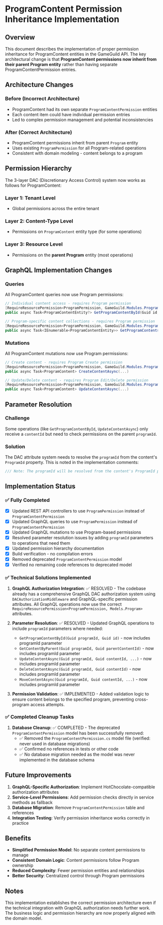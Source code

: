 # ProgramContent Permission Inheritance Implementation

## Overview

This document describes the implementation of proper permission inheritance for ProgramContent entities in the GameGuild API. The key architectural change is that **ProgramContent permissions now inherit from their parent Program entity** rather than having separate ProgramContentPermission entries.

## Architecture Changes

### Before (Incorrect Architecture)
- ProgramContent had its own separate `ProgramContentPermission` entities
- Each content item could have individual permission entries
- Led to complex permission management and potential inconsistencies

### After (Correct Architecture) 
- ProgramContent permissions inherit from parent `Program` entity
- Uses existing `ProgramPermission` for all Program-related operations
- Consistent with domain modeling - content belongs to a program

## Permission Hierarchy

The 3-layer DAC (Discretionary Access Control) system now works as follows for ProgramContent:

### Layer 1: Tenant Level
- Global permissions across the entire tenant

### Layer 2: Content-Type Level  
- Permissions on `ProgramContent` entity type (for some operations)

### Layer 3: Resource Level
- Permissions on the **parent Program** entity (most operations)

## GraphQL Implementation Changes

### Queries
All ProgramContent queries now use Program permissions:

```csharp
// Individual content access - requires Program permission
[RequireResourcePermission<ProgramPermission, GameGuild.Modules.Program.Models.Program>(PermissionType.Read, "programId")]
public async Task<ProgramContentEntity?> GetProgramContentById(Guid id, [Service] IProgramContentService service)

// Program-specific content collections - requires Program permission  
[RequireResourcePermission<ProgramPermission, GameGuild.Modules.Program.Models.Program>(PermissionType.Read, "programId")]
public async Task<IEnumerable<ProgramContentEntity>> GetProgramContents(Guid programId, [Service] IProgramContentService service)
```

### Mutations
All ProgramContent mutations now use Program permissions:

```csharp
// Create content - requires Program Create permission
[RequireResourcePermission<ProgramPermission, GameGuild.Modules.Program.Models.Program>(PermissionType.Create, "programId")]
public async Task<ProgramContent> CreateContentAsync(...)

// Update/Delete content - requires Program Edit/Delete permission
[RequireResourcePermission<ProgramPermission, GameGuild.Modules.Program.Models.Program>(PermissionType.Edit, "programId")]
public async Task<ProgramContent> UpdateContentAsync(...)
```

## Parameter Resolution

### Challenge
Some operations (like `GetProgramContentById`, `UpdateContentAsync`) only receive a `contentId` but need to check permissions on the parent `programId`.

### Solution
The DAC attribute system needs to resolve the `programId` from the content's `ProgramId` property. This is noted in the implementation comments:

```csharp
/// Note: The programId will be resolved from the content's ProgramId property
```

## Implementation Status

### ✅ Fully Completed
- [x] Updated REST API controllers to use `ProgramPermission` instead of `ProgramContentPermission`
- [x] Updated GraphQL queries to use `ProgramPermission` instead of `ProgramContentPermission`
- [x] Updated GraphQL mutations to use Program-based permissions
- [x] Resolved parameter resolution issues by adding `programId` parameters to operations that need them
- [x] Updated permission hierarchy documentation
- [x] Build verification - no compilation errors
- [x] Removed deprecated `ProgramContentPermission` model
- [x] Verified no remaining code references to deprecated model

### ✅ Technical Solutions Implemented

1. **GraphQL Authorization Integration**: ✅ RESOLVED - The codebase already has a comprehensive GraphQL DAC authorization system using `DACAuthorizationMiddleware` and GraphQL-specific permission attributes. All GraphQL operations now use the correct `RequireResourcePermission<ProgramPermission, Models.Program>` attributes.

2. **Parameter Resolution**: ✅ RESOLVED - Updated GraphQL operations to include `programId` parameters where needed:
   - `GetProgramContentById(Guid programId, Guid id)` - now includes programId parameter
   - `GetContentByParent(Guid programId, Guid parentContentId)` - now includes programId parameter
   - `UpdateContentAsync(Guid programId, Guid contentId, ...)` - now includes programId parameter
   - `DeleteContentAsync(Guid programId, Guid contentId)` - now includes programId parameter
   - `MoveContentAsync(Guid programId, Guid contentId, ...)` - now includes programId parameter

3. **Permission Validation**: ✅ IMPLEMENTED - Added validation logic to ensure content belongs to the specified program, preventing cross-program access attempts.

### ✅ Completed Cleanup Tasks

1. **Database Cleanup**: ✅ COMPLETED - The deprecated `ProgramContentPermission` model has been successfully removed:
   - ✅ Removed the `ProgramContentPermission.cs` model file (verified: never used in database migrations)
   - ✅ Confirmed no references in tests or other code
   - ✅ No database migration needed as the model was never implemented in the database schema

## Future Improvements

1. **GraphQL-Specific Authorization**: Implement HotChocolate-compatible authorization attributes
2. **Service-Level Permissions**: Add permission checks directly in service methods as fallback
3. **Database Migration**: Remove `ProgramContentPermission` table and references
4. **Integration Testing**: Verify permission inheritance works correctly in practice

## Benefits

- **Simplified Permission Model**: No separate content permissions to manage
- **Consistent Domain Logic**: Content permissions follow Program ownership
- **Reduced Complexity**: Fewer permission entities and relationships
- **Better Security**: Centralized control through Program permissions

## Notes

This implementation establishes the correct permission architecture even if the technical integration with GraphQL authorization needs further work. The business logic and permission hierarchy are now properly aligned with the domain model.
